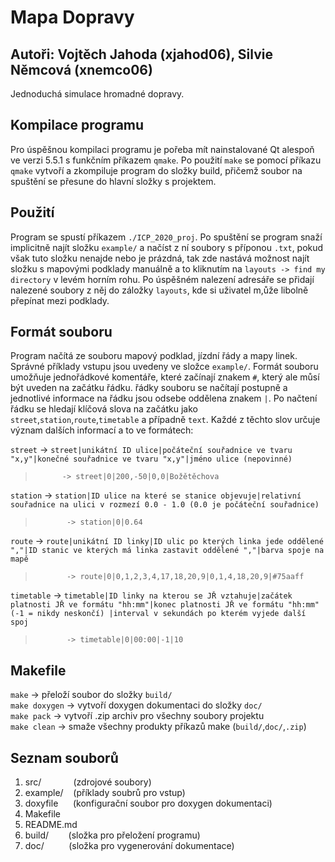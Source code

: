 # Mapa Dopravy
## Autoři: Vojtěch Jahoda (xjahod06), Silvie Němcová (xnemco06)
Jednoduchá simulace hromadné dopravy.

## Kompilace programu
Pro úspěšnou kompilaci programu je pořeba mít nainstalované Qt alespoň ve verzi 5.5.1 s funkčním příkazem `qmake`. Po použití `make` se pomocí příkazu `qmake` vytvoří a zkompiluje program do složky build, přičemž soubor na spuštění se přesune do hlavní složky s projektem.

## Použití
Program se spustí příkazem `./ICP_2020_proj`. Po spuštění se program snaží implicitně najít složku `example/` a načíst z ní soubory s příponou `.txt`, pokud však tuto složku nenajde nebo je prázdná, tak zde nastává možnost najít složku s mapovými podklady manuálně a to kliknutím na `layouts -> find my directory` v levém horním rohu. Po úspěšném nalezení adresáře se přidají nalezené soubory z něj do záložky `layouts`, kde si uživatel m,ůže libolně přepínat mezi podklady.

## Formát souboru
Program načítá ze souboru mapový podklad, jízdní řády a mapy linek. Správné příklady vstupu jsou uvedeny ve složce `example/`.
Formát souboru umožňuje jednořádkové komentáře, které začínají znakem `#`, který ale můsí být uveden na začátku řádku. řádky souboru se načítají postupně a jednotlivé informace na řádku jsou odsebe oddělena znakem `|`. Po načtení řádku se hledají klíčová slova na začátku jako `street`,`station`,`route`,`timetable` a případně `text`. Každé z těchto slov určuje význam dalších informací a to ve formátech:

`street`    -> `street|unikátní ID ulice|počáteční souřadnice ve tvaru "x,y"|konečné souřadnice ve tvaru "x,y"|jméno ulice (nepovinné)`  
>	        -> street|0|200,-50|0,0|Božětěchova

`station`   -> `station|ID ulice na které se stanice objevuje|relativní souřadnice na ulici v rozmezí 0.0 - 1.0 (0.0 je počáteční souřadnice)`  
>            -> station|0|0.64

`route`     -> `route|unikátní ID linky|ID ulic po kterých linka jede oddělené ","|ID stanic ve kterých má linka zastavit oddělené ","|barva spoje na mapě`  
>            -> route|0|0,1,2,3,4,17,18,20,9|0,1,4,18,20,9|#75aaff 

`timetable` -> `timetable|ID linky na kterou se JŘ vztahuje|začátek platnosti JŘ ve formátu "hh:mm"|konec platnosti JŘ ve formátu "hh:mm" (-1 = nikdy neskončí)
               |interval v sekundách po kterém vyjede další spoj`  
>            -> timetable|0|00:00|-1|10


## Makefile
`make`         -> přeloží soubor do složky `build/`<br>
`make doxygen` -> vytvoří doxygen dokumentaci do složky `doc/`<br>
`make pack`    -> vytvoří .zip archiv pro všechny soubory projektu<br>
`make clean`   -> smaže všechny produkty příkazů make (`build/`,`doc/`,`.zip`)<br>
 

## Seznam souborů
1. src/ &nbsp;&nbsp;&nbsp;&nbsp;&nbsp;&nbsp;&nbsp;&nbsp;&nbsp;&nbsp;&nbsp;&nbsp;(zdrojové soubory)
2. example/ &nbsp;&nbsp;&nbsp;(příklady soubrů pro vstup)
3. doxyfile &nbsp;&nbsp;&nbsp;&nbsp;&nbsp;(konfigurační soubor pro doxygen dokumentaci)
4. Makefile
5. README.md
6. build/ &nbsp;&nbsp;&nbsp;&nbsp;&nbsp;&nbsp;&nbsp;(složka pro přeložení programu)
7. doc/ &nbsp;&nbsp;&nbsp;&nbsp;&nbsp;&nbsp;&nbsp;&nbsp;&nbsp;(složka pro vygenerování dokumentace)
